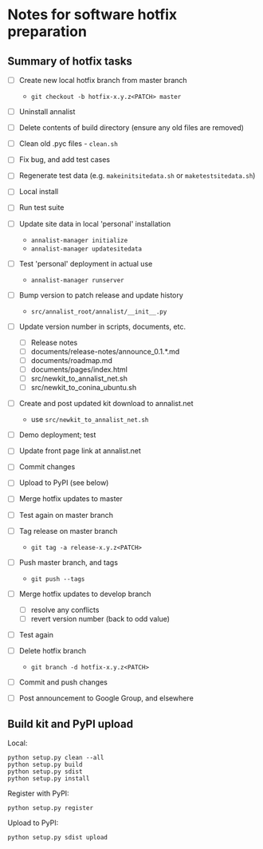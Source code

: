 # Notes for software hotfix preparation

## Summary of hotfix tasks

- [ ] Create new local hotfix branch from master branch
    - `git checkout -b hotfix-x.y.z<PATCH> master`
- [ ] Uninstall annalist
- [ ] Delete contents of build directory (ensure any old files are removed)
- [ ] Clean old .pyc files - `clean.sh`
- [ ] Fix bug, and add test cases
- [ ] Regenerate test data (e.g. `makeinitsitedata.sh` or `maketestsitedata.sh`)
- [ ] Local install
- [ ] Run test suite
- [ ] Update site data in local 'personal' installation
    - `annalist-manager initialize`
    - `annalist-manager updatesitedata`
- [ ] Test 'personal' deployment in actual use
    - `annalist-manager runserver`
- [ ] Bump version to patch release and update history
    - `src/annalist_root/annalist/__init__.py`
- [ ] Update version number in scripts, documents, etc.
    - [ ] Release notes
    - [ ] documents/release-notes/announce_0.1.*.md
    - [ ] documents/roadmap.md
    - [ ] documents/pages/index.html
    - [ ] src/newkit_to_annalist_net.sh
    - [ ] src/newkit_to_conina_ubuntu.sh
- [ ] Create and post updated kit download to annalist.net
    - use `src/newkit_to_annalist_net.sh`
- [ ] Demo deployment; test
- [ ] Update front page link at annalist.net
- [ ] Commit changes
- [ ] Upload to PyPI (see below)
- [ ] Merge hotfix updates to master
- [ ] Test again on master branch
- [ ] Tag release on master branch
    - `git tag -a release-x.y.z<PATCH>`
- [ ] Push master branch, and tags
    - `git push --tags`
- [ ] Merge hotfix updates to develop branch
    - [ ] resolve any conflicts
    - [ ] revert version number (back to odd value)
- [ ] Test again
- [ ] Delete hotfix branch
    - `git branch -d hotfix-x.y.z<PATCH>`
- [ ] Commit and push changes
- [ ] Post announcement to Google Group, and elsewhere


## Build kit and PyPI upload

Local:

    python setup.py clean --all
    python setup.py build
    python setup.py sdist
    python setup.py install

Register with PyPI:

    python setup.py register

Upload to PyPI:

    python setup.py sdist upload

